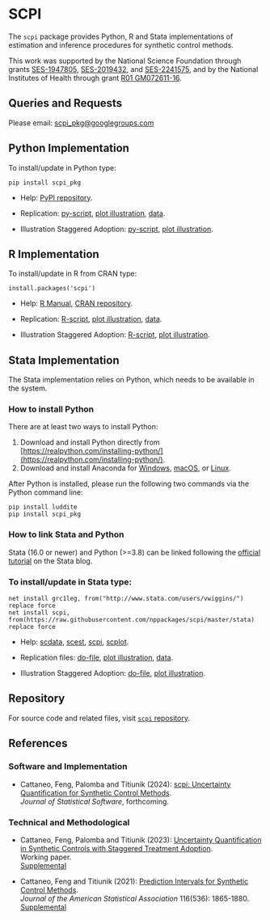 # SCPI

The `scpi` package provides Python, R and Stata implementations of estimation and inference procedures for synthetic control methods.

This work was supported by the National Science Foundation through grants [SES-1947805](https://www.nsf.gov/awardsearch/showAward?AWD_ID=1947805), [SES-2019432](https://www.nsf.gov/awardsearch/showAward?AWD_ID=2019432), and [SES-2241575](https://www.nsf.gov/awardsearch/showAward?AWD_ID=2241575), and by the National Institutes of Health through grant [R01 GM072611-16](https://reporter.nih.gov/project-details/10093056).

## Queries and Requests

Please email: [scpi_pkg@googlegroups.com](mailto:scpi_pkg@googlegroups.com)

## Python Implementation

To install/update in Python type:
```
pip install scpi_pkg
```

- Help: [PyPI repository](https://pypi.org/project/scpi_pkg/).

- Replication: [py-script](https://github.com/nppackages/scpi/blob/main/Python/scpi_illustration.py), [plot illustration](https://github.com/nppackages/scpi/blob/main/Python/scpi_illustration_plot.py), [data](https://github.com/nppackages/scpi/blob/main/Python/scpi_germany.csv).

- Illustration Staggered Adoption: [py-script](https://github.com/nppackages/scpi/blob/main/Python/scpi_illustration-multi.py), [plot illustration](https://github.com/nppackages/scpi/blob/main/Python/scpi_illustration_plot-multi.py).


## R Implementation

To install/update in R from CRAN type:
```
install.packages('scpi')
````

- Help: [R Manual](https://cran.r-project.org/web/packages/scpi/scpi.pdf), [CRAN repository](https://cran.r-project.org/package=scpi).

- Replication: [R-script](https://github.com/nppackages/scpi/blob/main/R/scpi_illustration.R), [plot illustration](https://github.com/nppackages/scpi/blob/main/R/scpi_illustration_plot.R), [data](https://github.com/nppackages/scpi/blob/main/R/scpi_germany.csv).

- Illustration Staggered Adoption: [R-script](https://github.com/nppackages/scpi/blob/main/R/scpi_illustration-multi.R), [plot illustration](https://github.com/nppackages/scpi/blob/main/R/scpi_illustration_plot-multi.R).

## Stata Implementation

The Stata implementation relies on Python, which needs to be available in the system.

### How to install Python
There are at least two ways to install Python:
1. Download and install Python directly from [https://realpython.com/installing-python/](https://realpython.com/installing-python/).
2. Download and install Anaconda for [Windows](https://docs.anaconda.com/anaconda/install/windows/), [macOS](https://docs.anaconda.com/anaconda/install/mac-os/), or [Linux](https://docs.anaconda.com/anaconda/install/linux/).

After Python is installed, please run the following two commands via the Python command line:

```
pip install luddite
pip install scpi_pkg
```

### How to link Stata and Python
Stata (16.0 or newer) and Python (>=3.8) can be linked following the [official tutorial](https://blog.stata.com/2020/08/18/stata-python-integration-part-1-setting-up-stata-to-use-python/) on the Stata blog.

### To install/update in Stata type:
```
net install grc1leg, from("http://www.stata.com/users/vwiggins/") replace force
net install scpi, from(https://raw.githubusercontent.com/nppackages/scpi/master/stata) replace force
```

- Help: [scdata](https://github.com/nppackages/scpi/blob/main/stata/scdata.pdf), [scest](https://github.com/nppackages/scpi/blob/main/stata/scest.pdf), [scpi](https://github.com/nppackages/scpi/blob/main/stata/scpi.pdf), [scplot](https://github.com/nppackages/scpi/blob/main/stata/scplot.pdf).

- Replication files: [do-file](https://github.com/nppackages/scpi/blob/main/stata/scpi_illustration.do), [plot illustration](https://github.com/nppackages/scpi/blob/main/stata/scpi_illustration_plot.do), [data](https://github.com/nppackages/scpi/blob/main/stata/scpi_germany.dta).

- Illustration Staggered Adoption: [do-file](https://github.com/nppackages/scpi/blob/main/stata/scpi_illustration-multi.do), [plot illustration](https://github.com/nppackages/scpi/blob/main/stata/scpi_illustration_plot-multi.do).


## Repository

For source code and related files, visit [`scpi` repository](https://github.com/nppackages/scpi/).


## References

### Software and Implementation

- Cattaneo, Feng, Palomba and Titiunik (2024): [scpi: Uncertainty Quantification for Synthetic Control Methods](https://nppackages.github.io/references/Cattaneo-Feng-Palomba-Titiunik_2024_JSS.pdf).<br>
_Journal of Statistical Software_, forthcoming.

### Technical and Methodological

- Cattaneo, Feng, Palomba and Titiunik (2023): [Uncertainty Quantification in Synthetic Controls with Staggered Treatment Adoption](https://nppackages.github.io/references/Cattaneo-Feng-Palomba-Titiunik_2023_wp.pdf).<br>
Working paper.<br>
[Supplemental](https://nppackages.github.io/references/Cattaneo-Feng-Palomba-Titiunik_2023_wp--Supplement.pdf)<br>

- Cattaneo, Feng and Titiunik (2021): [Prediction Intervals for Synthetic Control Methods](https://nppackages.github.io/references/Cattaneo-Feng-Titiunik_2021_JASA.pdf).<br>
_Journal of the American Statistical Association_ 116(536): 1865-1880.<br>
[Supplemental](https://nppackages.github.io/references/Cattaneo-Feng-Titiunik_2021_JASA--Supplement.pdf)<br>

<br><br>
